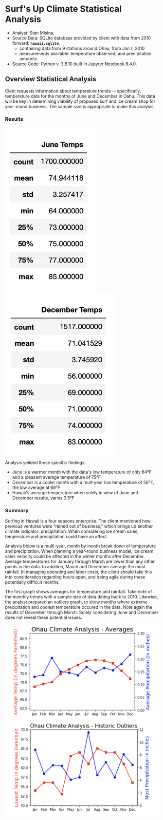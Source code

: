 # Surf's Up Climate Statistical Analysis  
  
  * Analyst: Stan Misina. 
  * Source Data: SQLite database provided by client with data from 2010 forward: **`hawaii.sqlite`**.  
      - containing data from 9 stations around Ohau, from Jan 1, 2010    
      - measurements available: temperature observed, and precipitation amounts
  * Source Code: Python v. 3.8.10 built in Jupyter Notebook 6.4.0. 
  
## Overview Statistical Analysis  
  
Clent requests information about temperature trends -- specifically, temperature data for the months of June and December in Oahu. This data will be key in determining viability of proposed surf and ice cream shop for year-round business.  The sample size is appropriate to make this analysis.  
  
  
### Results  
  
![june_results](readme_resources/june_temps.png)
![dec_results](readme_resources/dec_temps.png)
  
Analysis yeilded these specific findings:  
  
* June is a warmer month with the data's low temperature of only 64&deg;F and a pleasant average temperature of 75&deg;F  
* December is a cooler month with a mult-year low temperature of 56&deg;F, the low average at 69&deg;F 
* Hawaii's average temperature when solely in view of June and December results, varies 3.5&deg;F 


### Summary  
  
Surfing in Hawaii is a four seasons enterprise. The client mentioned how previous ventures were "rained out of business," which brings up another climate indicator: precipitation. When considering ice cream sales, temperature and precipitation could have an affect. 
  
Analysis below is a multi-year, month by month break down of temperature and precipitation. When planning a year-round business model, ice cream sales velocity could be affected in the winter months after December. Average temperatures for January through March are lower than any other points in the data. In addition, March and December average the most rainfall. In managing operating and labor costs, the client should take this into consideration regarding hours open, and being agile during these potentially difficult months.

The first graph shows averages for temperature and rainfall. Take note of the monthly trends with a sample size of data dating back to 2010. Likewise, the analyst prepared an outliers graph, to show months where extreme precipitation and coolest temperature occured in the data. Note again the results of December through March. Solely considering June and December does not reveal these potential issues.<br/>
  
  
![averages](readme_resources/year_average.png)
![outliers](readme_resources/outliers.png)  

